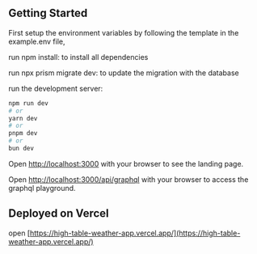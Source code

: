 
## Getting Started

First setup the environment variables by following the template in the example.env file,

run npm install: to install all dependencies

run npx prism migrate dev: to update the migration with the database

run the development server:

```bash
npm run dev
# or
yarn dev
# or
pnpm dev
# or
bun dev
```

Open [http://localhost:3000](http://localhost:3000) with your browser to see the landing page.


Open [http://localhost:3000/api/graphql](http://localhost:3000/api.graphql) with your browser to access the graphql playground.

## Deployed on Vercel

open [https://high-table-weather-app.vercel.app/](https://high-table-weather-app.vercel.app/)


